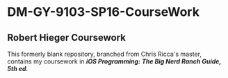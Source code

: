 # DM-GY-9103-SP16-CourseWork

## Robert Hieger Coursework

This formerly blank repository, branched from Chris Ricca's master, contains my
coursework in **_iOS Programming: The Big Nerd Ranch Guide, 5th ed._**
